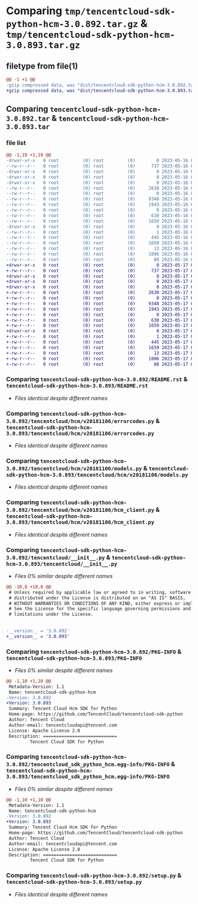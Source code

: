 # Comparing `tmp/tencentcloud-sdk-python-hcm-3.0.892.tar.gz` & `tmp/tencentcloud-sdk-python-hcm-3.0.893.tar.gz`

## filetype from file(1)

```diff
@@ -1 +1 @@
-gzip compressed data, was "dist/tencentcloud-sdk-python-hcm-3.0.892.tar", last modified: Tue May 16 00:38:05 2023, max compression
+gzip compressed data, was "dist/tencentcloud-sdk-python-hcm-3.0.893.tar", last modified: Wed May 17 03:32:42 2023, max compression
```

## Comparing `tencentcloud-sdk-python-hcm-3.0.892.tar` & `tencentcloud-sdk-python-hcm-3.0.893.tar`

### file list

```diff
@@ -1,19 +1,19 @@
-drwxr-xr-x   0 root         (0) root         (0)        0 2023-05-16 00:38:05.000000 tencentcloud-sdk-python-hcm-3.0.892/
--rw-r--r--   0 root         (0) root         (0)      737 2023-05-16 00:38:05.000000 tencentcloud-sdk-python-hcm-3.0.892/README.rst
-drwxr-xr-x   0 root         (0) root         (0)        0 2023-05-16 00:38:05.000000 tencentcloud-sdk-python-hcm-3.0.892/tencentcloud/
-drwxr-xr-x   0 root         (0) root         (0)        0 2023-05-16 00:38:05.000000 tencentcloud-sdk-python-hcm-3.0.892/tencentcloud/hcm/
-drwxr-xr-x   0 root         (0) root         (0)        0 2023-05-16 00:38:05.000000 tencentcloud-sdk-python-hcm-3.0.892/tencentcloud/hcm/v20181106/
--rw-r--r--   0 root         (0) root         (0)     2630 2023-05-16 00:38:05.000000 tencentcloud-sdk-python-hcm-3.0.892/tencentcloud/hcm/v20181106/errorcodes.py
--rw-r--r--   0 root         (0) root         (0)        0 2023-05-16 00:38:05.000000 tencentcloud-sdk-python-hcm-3.0.892/tencentcloud/hcm/v20181106/__init__.py
--rw-r--r--   0 root         (0) root         (0)     9348 2023-05-16 00:38:05.000000 tencentcloud-sdk-python-hcm-3.0.892/tencentcloud/hcm/v20181106/models.py
--rw-r--r--   0 root         (0) root         (0)     1943 2023-05-16 00:38:05.000000 tencentcloud-sdk-python-hcm-3.0.892/tencentcloud/hcm/v20181106/hcm_client.py
--rw-r--r--   0 root         (0) root         (0)        0 2023-05-16 00:38:05.000000 tencentcloud-sdk-python-hcm-3.0.892/tencentcloud/hcm/__init__.py
--rw-r--r--   0 root         (0) root         (0)      630 2023-05-16 00:38:05.000000 tencentcloud-sdk-python-hcm-3.0.892/tencentcloud/__init__.py
--rw-r--r--   0 root         (0) root         (0)     1659 2023-05-16 00:38:05.000000 tencentcloud-sdk-python-hcm-3.0.892/PKG-INFO
-drwxr-xr-x   0 root         (0) root         (0)        0 2023-05-16 00:38:05.000000 tencentcloud-sdk-python-hcm-3.0.892/tencentcloud_sdk_python_hcm.egg-info/
--rw-r--r--   0 root         (0) root         (0)        1 2023-05-16 00:38:05.000000 tencentcloud-sdk-python-hcm-3.0.892/tencentcloud_sdk_python_hcm.egg-info/dependency_links.txt
--rw-r--r--   0 root         (0) root         (0)      445 2023-05-16 00:38:05.000000 tencentcloud-sdk-python-hcm-3.0.892/tencentcloud_sdk_python_hcm.egg-info/SOURCES.txt
--rw-r--r--   0 root         (0) root         (0)     1659 2023-05-16 00:38:05.000000 tencentcloud-sdk-python-hcm-3.0.892/tencentcloud_sdk_python_hcm.egg-info/PKG-INFO
--rw-r--r--   0 root         (0) root         (0)       13 2023-05-16 00:38:05.000000 tencentcloud-sdk-python-hcm-3.0.892/tencentcloud_sdk_python_hcm.egg-info/top_level.txt
--rw-r--r--   0 root         (0) root         (0)     1006 2023-05-16 00:38:05.000000 tencentcloud-sdk-python-hcm-3.0.892/setup.py
--rw-r--r--   0 root         (0) root         (0)       88 2023-05-16 00:38:05.000000 tencentcloud-sdk-python-hcm-3.0.892/setup.cfg
+drwxr-xr-x   0 root         (0) root         (0)        0 2023-05-17 03:32:42.000000 tencentcloud-sdk-python-hcm-3.0.893/
+-rw-r--r--   0 root         (0) root         (0)      737 2023-05-17 03:32:42.000000 tencentcloud-sdk-python-hcm-3.0.893/README.rst
+drwxr-xr-x   0 root         (0) root         (0)        0 2023-05-17 03:32:42.000000 tencentcloud-sdk-python-hcm-3.0.893/tencentcloud/
+drwxr-xr-x   0 root         (0) root         (0)        0 2023-05-17 03:32:42.000000 tencentcloud-sdk-python-hcm-3.0.893/tencentcloud/hcm/
+drwxr-xr-x   0 root         (0) root         (0)        0 2023-05-17 03:32:42.000000 tencentcloud-sdk-python-hcm-3.0.893/tencentcloud/hcm/v20181106/
+-rw-r--r--   0 root         (0) root         (0)     2630 2023-05-17 03:32:42.000000 tencentcloud-sdk-python-hcm-3.0.893/tencentcloud/hcm/v20181106/errorcodes.py
+-rw-r--r--   0 root         (0) root         (0)        0 2023-05-17 03:32:42.000000 tencentcloud-sdk-python-hcm-3.0.893/tencentcloud/hcm/v20181106/__init__.py
+-rw-r--r--   0 root         (0) root         (0)     9348 2023-05-17 03:32:42.000000 tencentcloud-sdk-python-hcm-3.0.893/tencentcloud/hcm/v20181106/models.py
+-rw-r--r--   0 root         (0) root         (0)     1943 2023-05-17 03:32:42.000000 tencentcloud-sdk-python-hcm-3.0.893/tencentcloud/hcm/v20181106/hcm_client.py
+-rw-r--r--   0 root         (0) root         (0)        0 2023-05-17 03:32:42.000000 tencentcloud-sdk-python-hcm-3.0.893/tencentcloud/hcm/__init__.py
+-rw-r--r--   0 root         (0) root         (0)      630 2023-05-17 03:32:42.000000 tencentcloud-sdk-python-hcm-3.0.893/tencentcloud/__init__.py
+-rw-r--r--   0 root         (0) root         (0)     1659 2023-05-17 03:32:42.000000 tencentcloud-sdk-python-hcm-3.0.893/PKG-INFO
+drwxr-xr-x   0 root         (0) root         (0)        0 2023-05-17 03:32:42.000000 tencentcloud-sdk-python-hcm-3.0.893/tencentcloud_sdk_python_hcm.egg-info/
+-rw-r--r--   0 root         (0) root         (0)        1 2023-05-17 03:32:42.000000 tencentcloud-sdk-python-hcm-3.0.893/tencentcloud_sdk_python_hcm.egg-info/dependency_links.txt
+-rw-r--r--   0 root         (0) root         (0)      445 2023-05-17 03:32:42.000000 tencentcloud-sdk-python-hcm-3.0.893/tencentcloud_sdk_python_hcm.egg-info/SOURCES.txt
+-rw-r--r--   0 root         (0) root         (0)     1659 2023-05-17 03:32:42.000000 tencentcloud-sdk-python-hcm-3.0.893/tencentcloud_sdk_python_hcm.egg-info/PKG-INFO
+-rw-r--r--   0 root         (0) root         (0)       13 2023-05-17 03:32:42.000000 tencentcloud-sdk-python-hcm-3.0.893/tencentcloud_sdk_python_hcm.egg-info/top_level.txt
+-rw-r--r--   0 root         (0) root         (0)     1006 2023-05-17 03:32:42.000000 tencentcloud-sdk-python-hcm-3.0.893/setup.py
+-rw-r--r--   0 root         (0) root         (0)       88 2023-05-17 03:32:42.000000 tencentcloud-sdk-python-hcm-3.0.893/setup.cfg
```

### Comparing `tencentcloud-sdk-python-hcm-3.0.892/README.rst` & `tencentcloud-sdk-python-hcm-3.0.893/README.rst`

 * *Files identical despite different names*

### Comparing `tencentcloud-sdk-python-hcm-3.0.892/tencentcloud/hcm/v20181106/errorcodes.py` & `tencentcloud-sdk-python-hcm-3.0.893/tencentcloud/hcm/v20181106/errorcodes.py`

 * *Files identical despite different names*

### Comparing `tencentcloud-sdk-python-hcm-3.0.892/tencentcloud/hcm/v20181106/models.py` & `tencentcloud-sdk-python-hcm-3.0.893/tencentcloud/hcm/v20181106/models.py`

 * *Files identical despite different names*

### Comparing `tencentcloud-sdk-python-hcm-3.0.892/tencentcloud/hcm/v20181106/hcm_client.py` & `tencentcloud-sdk-python-hcm-3.0.893/tencentcloud/hcm/v20181106/hcm_client.py`

 * *Files identical despite different names*

### Comparing `tencentcloud-sdk-python-hcm-3.0.892/tencentcloud/__init__.py` & `tencentcloud-sdk-python-hcm-3.0.893/tencentcloud/__init__.py`

 * *Files 0% similar despite different names*

```diff
@@ -10,8 +10,8 @@
 # Unless required by applicable law or agreed to in writing, software
 # distributed under the License is distributed on an "AS IS" BASIS,
 # WITHOUT WARRANTIES OR CONDITIONS OF ANY KIND, either express or implied.
 # See the License for the specific language governing permissions and
 # limitations under the License.
 
 
-__version__ = '3.0.892'
+__version__ = '3.0.893'
```

### Comparing `tencentcloud-sdk-python-hcm-3.0.892/PKG-INFO` & `tencentcloud-sdk-python-hcm-3.0.893/PKG-INFO`

 * *Files 0% similar despite different names*

```diff
@@ -1,10 +1,10 @@
 Metadata-Version: 1.1
 Name: tencentcloud-sdk-python-hcm
-Version: 3.0.892
+Version: 3.0.893
 Summary: Tencent Cloud Hcm SDK for Python
 Home-page: https://github.com/TencentCloud/tencentcloud-sdk-python
 Author: Tencent Cloud
 Author-email: tencentcloudapi@tencent.com
 License: Apache License 2.0
 Description: ============================
         Tencent Cloud SDK for Python
```

### Comparing `tencentcloud-sdk-python-hcm-3.0.892/tencentcloud_sdk_python_hcm.egg-info/PKG-INFO` & `tencentcloud-sdk-python-hcm-3.0.893/tencentcloud_sdk_python_hcm.egg-info/PKG-INFO`

 * *Files 0% similar despite different names*

```diff
@@ -1,10 +1,10 @@
 Metadata-Version: 1.1
 Name: tencentcloud-sdk-python-hcm
-Version: 3.0.892
+Version: 3.0.893
 Summary: Tencent Cloud Hcm SDK for Python
 Home-page: https://github.com/TencentCloud/tencentcloud-sdk-python
 Author: Tencent Cloud
 Author-email: tencentcloudapi@tencent.com
 License: Apache License 2.0
 Description: ============================
         Tencent Cloud SDK for Python
```

### Comparing `tencentcloud-sdk-python-hcm-3.0.892/setup.py` & `tencentcloud-sdk-python-hcm-3.0.893/setup.py`

 * *Files identical despite different names*

